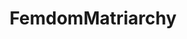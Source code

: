 ---
title: FemdomMatriarchy
crosslinks:
- livven
- MaledomEmpire
- AmazonianMatriarchy
- YorkIsland
- maledomempire
- MisandryFetish
---